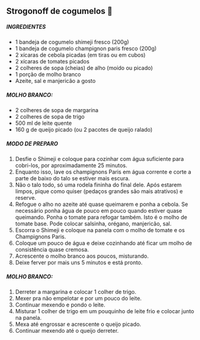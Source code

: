 ## Strogonoff de cogumelos :mushroom:

##### INGREDIENTES

- 1 bandeja de cogumelo shimeji fresco (200g)
- 1 bandeja de cogumelo champignon paris fresco (200g)
- 2 xícaras de cebola picadas (em tiras ou em cubos)
- 2 xícaras de tomates picados
- 2 colheres de sopa (cheias) de alho (moído ou picado)
- 1 porção de molho branco
- Azeite, sal e manjericão a gosto



##### MOLHO BRANCO:

- 2 colheres de sopa de margarina
- 2 colheres de sopa de trigo
- 500 ml de leite quente
- 160 g de queijo picado (ou 2 pacotes de queijo ralado)



##### MODO DE PREPARO

1. Desfie o Shimeji e coloque para cozinhar com água suficiente para cobri-los, por aproximadamente 25 minutos.
2. Enquanto isso, lave os champignons Paris em água corrente e corte a parte de baixo do talo se estiver mais escura.
3. Não o talo todo, só uma rodela fininha do final dele. Após estarem limpos, pique como quiser (pedaços grandes são mais atrativos) e reserve.
4. Refogue o alho no azeite até quase queimarem e ponha a cebola. Se necessário ponha água de pouco em pouco quando estiver quase queimando. Ponha o tomate para refogar também. Isto é o molho de tomate base. Pode colocar salsinha, orégano, manjericão, sal.
5. Escorra o Shimeji e coloque na panela com o molho de tomate e os Champignons Paris.
6. Coloque um pouco de água e deixe cozinhando até ficar um molho de consistência quase cremosa.
7. Acrescente o molho branco aos poucos, misturando.
8. Deixe ferver por mais uns 5 minutos e está pronto.



##### MOLHO BRANCO:

1. Derreter a margarina e colocar 1 colher de trigo.
2. Mexer pra não empelotar e por um pouco do leite.
3. Continuar mexendo e pondo o leite.
4. Misturar 1 colher de trigo em um pouquinho de leite frio e colocar junto na panela.
5. Mexa até engrossar e acrescente o queijo picado.
6. Continuar mexendo até o queijo derreter.

